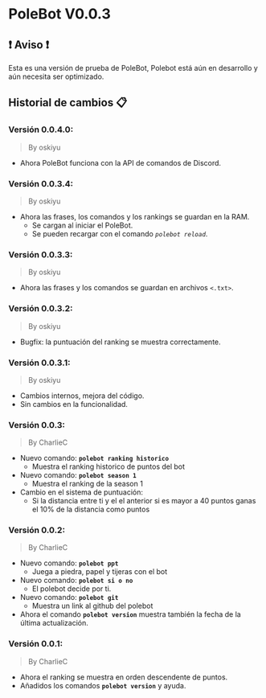 # PoleBot V0.0.3
## :heavy_exclamation_mark: Aviso :heavy_exclamation_mark:
Esta es una versión de prueba de PoleBot, Polebot está aún en desarrollo y aún necesita ser optimizado.
## Historial de cambios 📋

### Versión 0.0.4.0: 
> By oskiyu
- Ahora PoleBot funciona con la API de comandos de Discord.
    
### Versión 0.0.3.4: 
> By oskiyu
- Ahora las frases, los comandos y los rankings se guardan en la RAM.
    - Se cargan al iniciar el PoleBot.
    - Se pueden recargar con el comando _`polebot reload`_.

### Versión 0.0.3.3: 
> By oskiyu
- Ahora las frases y los comandos se guardan en archivos `<.txt>`.

### Versión 0.0.3.2: 
> By oskiyu
- Bugfix: la puntuación del ranking se muestra correctamente.
  
### Versión 0.0.3.1: 
> By oskiyu
- Cambios internos, mejora del código.
- Sin cambios en la funcionalidad.

### Versión 0.0.3: 
> By CharlieC
- Nuevo comando: __`polebot ranking historico`__
  - Muestra el ranking historico de puntos del bot
- Nuevo comando: __`polebot season 1`__
    - Muestra el ranking de la season 1
- Cambio en el sistema de puntuación:
    - Si la distancia entre ti y el el anterior si es mayor a 40 puntos ganas el 10% de la distancia como puntos

### Versión 0.0.2:
> By CharlieC
- Nuevo comando: __``polebot ppt``__
    - Juega a piedra, papel y tijeras con el bot
- Nuevo comando: __``polebot si o no``__
    - El polebot decide por ti.
- Nuevo comando: __``polebot git``__
    - Muestra un link al github del polebot
- Ahora el comando __``polebot version``__ muestra también la fecha de la última actualización.  

### Versión 0.0.1: 
> By CharlieC
- Ahora el ranking se muestra en orden descendente de puntos.
- Añadidos los comandos __``polebot version``__ y ayuda.  
